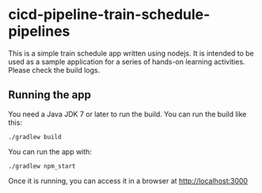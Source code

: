 # cicd-pipeline-train-schedule-pipelines

This is a simple train schedule app written using nodejs. It is intended to be used as a sample application for a series of hands-on learning activities.
Please check the build logs.

## Running the app

You need a Java JDK 7 or later to run the build. You can run the build like this:

    ./gradlew build

You can run the app with:

    ./gradlew npm_start

Once it is running, you can access it in a browser at [http://localhost:3000](http://localhost:3000)
